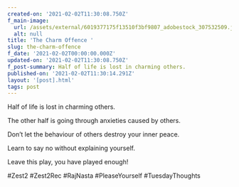 ```yaml
---
created-on: '2021-02-02T11:30:08.750Z'
f_main-image:
  url: /assets/external/6019377175f13510f3bf9807_adobestock_307532509.jpeg
  alt: null
title: 'The Charm Offence '
slug: the-charm-offence
f_date: '2021-02-02T00:00:00.000Z'
updated-on: '2021-02-02T11:30:08.750Z'
f_post-summary: Half of life is lost in charming others.
published-on: '2021-02-02T11:30:14.291Z'
layout: '[post].html'
tags: post
---
```


Half of life is lost in charming others.

The other half is going through anxieties caused by others.

Don’t let the behaviour of others destroy your inner peace.

Learn to say no without explaining yourself.

Leave this play, you have played enough!

#Zest2 #Zest2Rec #RajNasta #PleaseYourself #TuesdayThoughts

‍
